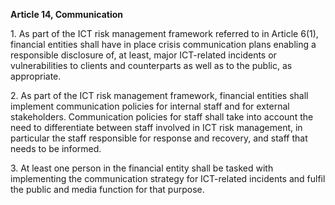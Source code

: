 **Article 14, Communication**

  


1\. As part of the ICT risk management framework referred to in Article 6(1), financial entities shall have in place crisis communication plans enabling a responsible disclosure of, at least, major ICT-related incidents or vulnerabilities to clients and counterparts as well as to the public, as appropriate.

  


2\. As part of the ICT risk management framework, financial entities shall implement communication policies for internal staff and for external stakeholders. Communication policies for staff shall take into account the need to differentiate between staff involved in ICT risk management, in particular the staff responsible for response and recovery, and staff that needs to be informed.

  


3\. At least one person in the financial entity shall be tasked with implementing the communication strategy for ICT-related incidents and fulfil the public and media function for that purpose.